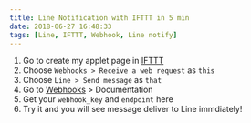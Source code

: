 ```yaml
---
title: Line Notification with IFTTT in 5 min
date: 2018-06-27 16:48:33
tags: [Line, IFTTT, Webhook, Line notify]
---
```


1. Go to create my applet page in [IFTTT](https://ifttt.com/create)
2. Choose `Webhooks > Receive a web request` as `this`
3. Choose `Line > Send message` as `that`
4. Go to [Webhooks](https://ifttt.com/maker_webhooks) > Documentation
5. Get your `webhook_key` and `endpoint` here
6. Try it and you will see message deliver to Line immdiately!